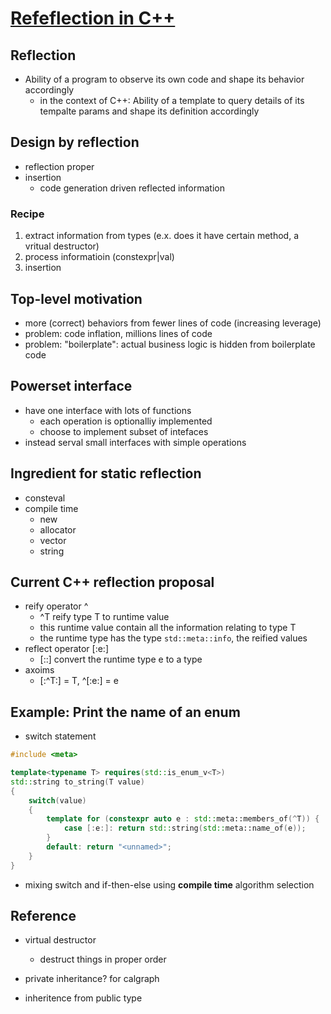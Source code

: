 # [Refeflection in C++](https://youtu.be/YXIVw6QFgAI)

## Reflection
* Ability of a program to observe its own code and shape its behavior accordingly
  * in the context of C++: Ability of a template to query details of its tempalte params and shape its definition accordingly

## Design by reflection
* reflection proper
* insertion
  * code generation driven reflected information

### Recipe
1. extract information from types (e.x. does it have certain method, a vritual destructor)
2. process informatioin (constexpr|val)
3. insertion

## Top-level motivation
* more (correct) behaviors from fewer lines of code (increasing leverage)
* problem: code inflation, millions lines of code
* problem: "boilerplate": actual business logic is hidden from boilerplate code

## Powerset interface
* have one interface with lots of functions
  * each operation is optionalliy implemented
  * choose to implement subset of intefaces
* instead serval small interfaces with simple operations

## Ingredient for static reflection
* consteval
* compile time
  * new
  * allocator
  * vector
  * string

## Current C++ reflection proposal
* reify operator ^
  * ^T reify type T to runtime value
  * this runtime value contain all the information relating to type T
  * the runtime type has the type `std::meta::info`, the reified values
* reflect operator [:e:]
  * [::] convert the runtime type e to a type
* axoims
  * [:^T:] = T, ^[:e:] = e

## Example: Print the name of an enum

* switch statement
```cpp
#include <meta>

template<typename T> requires(std::is_enum_v<T>)
std::string to_string(T value)
{
    switch(value)
    {
        template for (constexpr auto e : std::meta::members_of(^T)) {
            case [:e:]: return std::string(std::meta::name_of(e));
        }
        default: return "<unnamed>";
    }
}
```
* mixing switch and if-then-else using **compile time** algorithm selection



## Reference

* virtual destructor
  * destruct things in proper order

* private inheritance? for calgraph

* inheritence from public type
